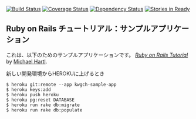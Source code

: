 
[![Build Status](https://travis-ci.org/kwgch/sample_app.png)](https://travis-ci.org/kwgch/sample_app)
[![Coverage Status](https://coveralls.io/repos/kwgch/sample_app/badge.png)](https://coveralls.io/r/kwgch/sample_app)
[![Dependency Status](https://gemnasium.com/kwgch/sample_app.png)](https://gemnasium.com/kwgch/sample_app)
[![Stories in Ready](https://badge.waffle.io/kwgch/sample_app.png?label=ready&title=Ready)](https://waffle.io/kwgch/sample_app)

## Ruby on Rails チュートリアル：サンプルアプリケーション

これは、以下のためのサンプルアプリケーションです。
[*Ruby on Rails Tutorial*](http://railstutorial.jp/)
by [Michael Hartl](http://michaelhartl.com/).


新しい開発環境からHEROKUに上げるとき
```
$ heroku git:remote --app kwgch-sample-app
$ heroku keys:add
$ heroku push heroku
$ heroku pg:reset DATABASE
$ heroku run rake db:migrate
$ heroku run rake db:populate
```
